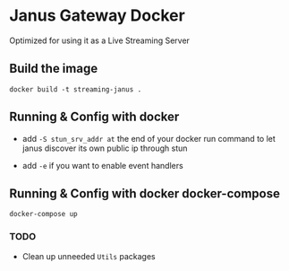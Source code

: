 # Janus Gateway Docker
Optimized for using it as a Live Streaming Server

## Build the image 

`docker build -t streaming-janus .`

## Running & Config with docker

* add `-S stun_srv_addr at` the end of your docker run command to let janus discover its own public ip through stun

* add `-e` if you want to enable event handlers

## Running & Config with docker docker-compose

`docker-compose up`

### TODO

* Clean up unneeded `Utils` packages

